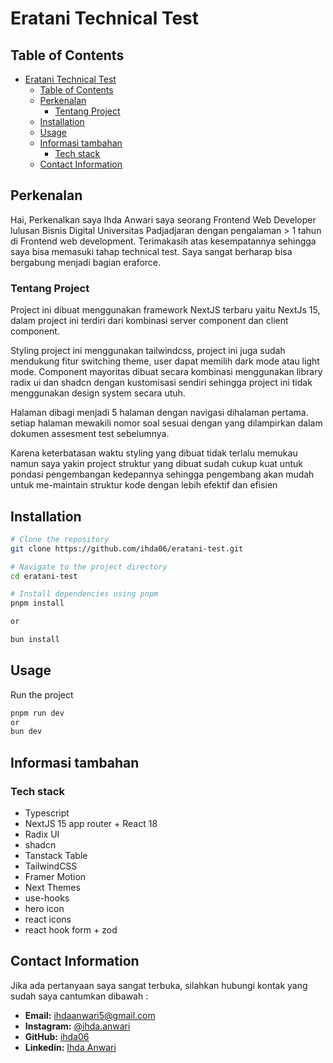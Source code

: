 # Eratani Technical Test

## Table of Contents

- [Eratani Technical Test](#eratani-technical-test)
  - [Table of Contents](#table-of-contents)
  - [Perkenalan](#perkenalan)
    - [Tentang Project](#tentang-project)
  - [Installation](#installation)
  - [Usage](#usage)
  - [Informasi tambahan](#informasi-tambahan)
    - [Tech stack](#tech-stack)
  - [Contact Information](#contact-information)

## Perkenalan

Hai, Perkenalkan saya Ihda Anwari saya seorang Frontend Web Developer lulusan Bisnis Digital Universitas Padjadjaran dengan pengalaman > 1 tahun di Frontend web development. Terimakasih atas kesempatannya sehingga saya bisa memasuki tahap technical test. Saya sangat berharap bisa bergabung menjadi bagian eraforce.

### Tentang Project

Project ini dibuat menggunakan framework NextJS terbaru yaitu NextJs 15, dalam project ini terdiri dari kombinasi server component dan client component.

Styling project ini menggunakan tailwindcss, project ini juga sudah mendukung fitur switching theme, user dapat memilih dark mode atau light mode. Component mayoritas dibuat secara kombinasi menggunakan library radix ui dan shadcn dengan kustomisasi sendiri sehingga project ini tidak menggunakan design system secara utuh.

Halaman dibagi menjadi 5 halaman dengan navigasi dihalaman pertama. setiap halaman mewakili nomor soal sesuai dengan yang dilampirkan dalam dokumen assesment test sebelumnya.

Karena keterbatasan waktu styling yang dibuat tidak terlalu memukau namun saya yakin project struktur yang dibuat sudah cukup kuat untuk pondasi pengembangan kedepannya sehingga pengembang akan mudah untuk me-maintain struktur kode dengan lebih efektif dan efisien

## Installation

```bash
# Clone the repository
git clone https://github.com/ihda06/eratani-test.git

# Navigate to the project directory
cd eratani-test

# Install dependencies using pnpm
pnpm install

or

bun install

```

## Usage

Run the project

```bash
pnpm run dev
or
bun dev
```

## Informasi tambahan

### Tech stack

- Typescript
- NextJS 15 app router + React 18
- Radix UI
- shadcn
- Tanstack Table
- TailwindCSS
- Framer Motion
- Next Themes
- use-hooks
- hero icon
- react icons
- react hook form + zod

## Contact Information

Jika ada pertanyaan saya sangat terbuka, silahkan hubungi kontak yang sudah saya cantumkan dibawah :

- **Email:** [ihdaanwari5@gmail.com](mailto:ihdaanwari5@gmail.com)
- **Instagram:** [@ihda.anwari](https://instagram.com/ihda.anwari)
- **GitHub:** [ihda06](https://github.com/ihda06)
- **Linkedin:** [Ihda Anwari](https://www.linkedin.com/in/ihda-anwari/)
